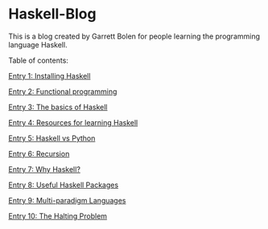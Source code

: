 # Haskell-Blog
This is a blog created by Garrett Bolen for people learning the programming language Haskell.

Table of contents:

[Entry 1: Installing Haskell](https://github.com/garrettbolen/Haskell-Blog/blob/main/Entry1.md)

[Entry 2: Functional programming](https://github.com/garrettbolen/Haskell-Blog/blob/main/Entry2.md)

[Entry 3: The basics of Haskell](https://github.com/garrettbolen/Haskell-Blog/blob/main/Entry3.md)

[Entry 4: Resources for learning Haskell](https://github.com/garrettbolen/Haskell-Blog/blob/main/Entry4.md)

[Entry 5: Haskell vs Python](https://github.com/garrettbolen/Haskell-Blog/blob/main/Entry5.md)

[Entry 6: Recursion](https://github.com/garrettbolen/Haskell-Blog/blob/main/Entry6.md)

[Entry 7: Why Haskell?](https://github.com/garrettbolen/Haskell-Blog/blob/main/Entry7.md)

[Entry 8: Useful Haskell Packages](https://github.com/garrettbolen/Haskell-Blog/blob/main/Entry8.md)

[Entry 9: Multi-paradigm Languages](https://github.com/garrettbolen/Haskell-Blog/blob/main/Entry9.md)

[Entry 10: The Halting Problem](https://github.com/garrettbolen/Haskell-Blog/blob/main/Entry10.md)
